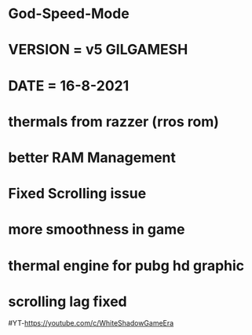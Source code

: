 # God-Speed-Mode

# VERSION = v5 GILGAMESH 
# DATE = 16-8-2021
# thermals from razzer (rros rom)
# better RAM Management
# Fixed Scrolling issue
# more smoothness in game
# thermal engine for pubg hd graphic
# scrolling lag fixed
#YT-https://youtube.com/c/WhiteShadowGameEra

